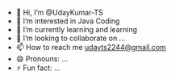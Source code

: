 - 👋 Hi, I’m @UdayKumar-TS
- 👀 I’m interested in Java Coding
- 🌱 I’m currently learning and learning
- 💞️ I’m looking to collaborate on ...
- 📫 How to reach me udayts2244@gmail.com
- 😄 Pronouns: ...
- ⚡ Fun fact: ...

<!---
UdayKumar-TS/UdayKumar-TS is a ✨ special ✨ repository because its `README.md` (this file) appears on your GitHub profile.
You can click the Preview link to take a look at your changes.
--->
